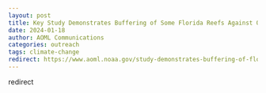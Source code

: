 ```yaml
---
layout: post
title: Key Study Demonstrates Buffering of Some Florida Reefs Against Ocean Acidification
date: 2024-01-18
author: AOML Communications
categories: outreach
tags: climate-change
redirect: https://www.aoml.noaa.gov/study-demonstrates-buffering-of-florida-reefs-against-ocean-acidification/
---
```


redirect
